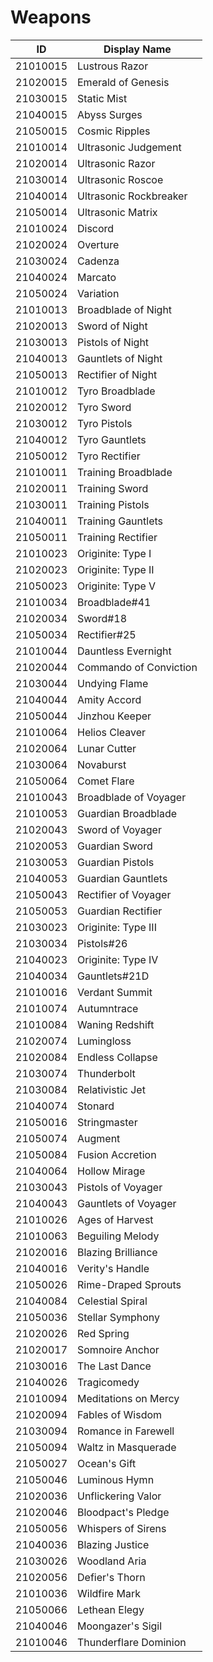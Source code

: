 # Weapons

| ID  | Display Name |
|-----|--------------|
| 21010015 | Lustrous Razor |
| 21020015 | Emerald of Genesis |
| 21030015 | Static Mist |
| 21040015 | Abyss Surges |
| 21050015 | Cosmic Ripples |
| 21010014 | Ultrasonic Judgement |
| 21020014 | Ultrasonic Razor |
| 21030014 | Ultrasonic Roscoe |
| 21040014 | Ultrasonic Rockbreaker |
| 21050014 | Ultrasonic Matrix |
| 21010024 | Discord |
| 21020024 | Overture |
| 21030024 | Cadenza |
| 21040024 | Marcato |
| 21050024 | Variation |
| 21010013 | Broadblade of Night |
| 21020013 | Sword of Night |
| 21030013 | Pistols of Night |
| 21040013 | Gauntlets of Night |
| 21050013 | Rectifier of Night |
| 21010012 | Tyro Broadblade |
| 21020012 | Tyro Sword |
| 21030012 | Tyro Pistols |
| 21040012 | Tyro Gauntlets |
| 21050012 | Tyro Rectifier |
| 21010011 | Training Broadblade |
| 21020011 | Training Sword |
| 21030011 | Training Pistols |
| 21040011 | Training Gauntlets |
| 21050011 | Training Rectifier |
| 21010023 | Originite: Type I |
| 21020023 | Originite: Type II |
| 21050023 | Originite: Type V |
| 21010034 | Broadblade#41 |
| 21020034 | Sword#18 |
| 21050034 | Rectifier#25 |
| 21010044 | Dauntless Evernight |
| 21020044 | Commando of Conviction |
| 21030044 | Undying Flame |
| 21040044 | Amity Accord |
| 21050044 | Jinzhou Keeper |
| 21010064 | Helios Cleaver |
| 21020064 | Lunar Cutter |
| 21030064 | Novaburst |
| 21050064 | Comet Flare |
| 21010043 | Broadblade of Voyager |
| 21010053 | Guardian Broadblade |
| 21020043 | Sword of Voyager |
| 21020053 | Guardian Sword |
| 21030053 | Guardian Pistols |
| 21040053 | Guardian Gauntlets |
| 21050043 | Rectifier of Voyager |
| 21050053 | Guardian Rectifier |
| 21030023 | Originite: Type III |
| 21030034 | Pistols#26 |
| 21040023 | Originite: Type IV |
| 21040034 | Gauntlets#21D |
| 21010016 | Verdant Summit |
| 21010074 | Autumntrace |
| 21010084 | Waning Redshift |
| 21020074 | Lumingloss |
| 21020084 | Endless Collapse |
| 21030074 | Thunderbolt |
| 21030084 | Relativistic Jet |
| 21040074 | Stonard |
| 21050016 | Stringmaster |
| 21050074 | Augment |
| 21050084 | Fusion Accretion |
| 21040064 | Hollow Mirage |
| 21030043 | Pistols of Voyager |
| 21040043 | Gauntlets of Voyager |
| 21010026 | Ages of Harvest |
| 21010063 | Beguiling Melody |
| 21020016 | Blazing Brilliance |
| 21040016 | Verity's Handle |
| 21050026 | Rime-Draped Sprouts |
| 21040084 | Celestial Spiral |
| 21050036 | Stellar Symphony |
| 21020026 | Red Spring |
| 21020017 | Somnoire Anchor |
| 21030016 | The Last Dance |
| 21040026 | Tragicomedy |
| 21010094 | Meditations on Mercy |
| 21020094 | Fables of Wisdom |
| 21030094 | Romance in Farewell |
| 21050094 | Waltz in Masquerade |
| 21050027 | Ocean's Gift |
| 21050046 | Luminous Hymn |
| 21020036 | Unflickering Valor |
| 21020046 | Bloodpact's Pledge |
| 21050056 | Whispers of Sirens |
| 21040036 | Blazing Justice |
| 21030026 | Woodland Aria |
| 21020056 | Defier's Thorn |
| 21010036 | Wildfire Mark |
| 21050066 | Lethean Elegy |
| 21040046 | Moongazer's Sigil |
| 21010046 | Thunderflare Dominion |
